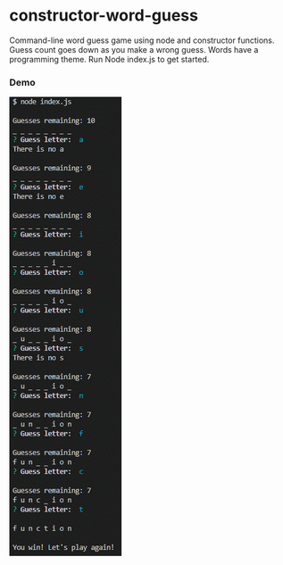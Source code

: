 # constructor-word-guess
Command-line word guess game using node and constructor functions. Guess count goes down as you make a wrong guess. Words have a programming theme. Run Node index.js to get started.

### Demo
![alt text](/images/wordGuessDemo.png "Word Guess Demo")
